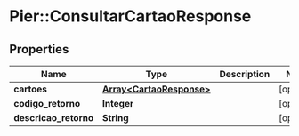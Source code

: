 # Pier::ConsultarCartaoResponse

## Properties
Name | Type | Description | Notes
------------ | ------------- | ------------- | -------------
**cartoes** | [**Array&lt;CartaoResponse&gt;**](CartaoResponse.md) |  | [optional] 
**codigo_retorno** | **Integer** |  | [optional] 
**descricao_retorno** | **String** |  | [optional] 



